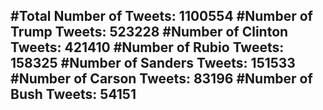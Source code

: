 #Total Number of Tweets: 1100554 
#Number of Trump Tweets: 523228
#Number of Clinton Tweets: 421410
#Number of Rubio Tweets: 158325
#Number of Sanders Tweets: 151533
#Number of Carson Tweets: 83196
#Number of Bush Tweets: 54151
---
